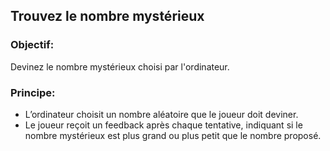 ## Trouvez le nombre mystérieux

### Objectif:

Devinez le nombre mystérieux choisi par l'ordinateur.

### Principe:

- L’ordinateur choisit un nombre aléatoire que le joueur doit deviner.
- Le joueur reçoit un feedback après chaque tentative, indiquant si le nombre mystérieux est plus grand ou plus petit que le nombre proposé.
